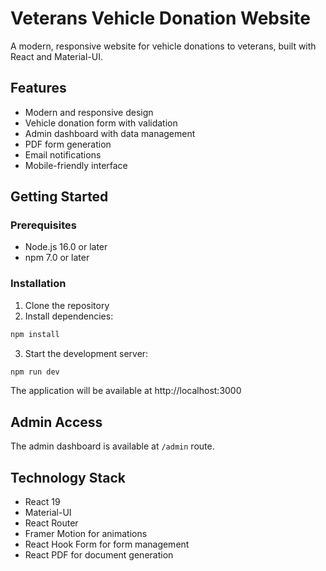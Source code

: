# Veterans Vehicle Donation Website

A modern, responsive website for vehicle donations to veterans, built with React and Material-UI.

## Features

- Modern and responsive design
- Vehicle donation form with validation
- Admin dashboard with data management
- PDF form generation
- Email notifications
- Mobile-friendly interface

## Getting Started

### Prerequisites

- Node.js 16.0 or later
- npm 7.0 or later

### Installation

1. Clone the repository
2. Install dependencies:
```bash
npm install
```

3. Start the development server:
```bash
npm run dev
```

The application will be available at http://localhost:3000

## Admin Access

The admin dashboard is available at `/admin` route.

## Technology Stack

- React 19
- Material-UI
- React Router
- Framer Motion for animations
- React Hook Form for form management
- React PDF for document generation
